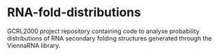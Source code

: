 # RNA-fold-distributions
GCRL2000 project repository containing code to analyse probability distributions of RNA secondary folding structures generated through the ViennaRNA library.
